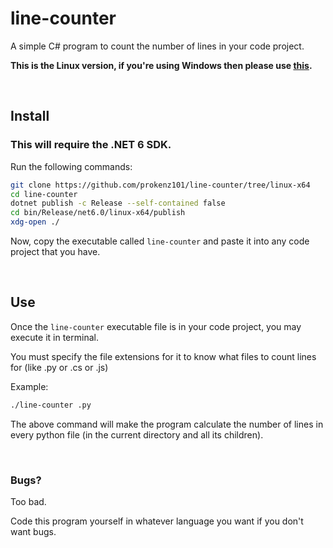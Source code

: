 # line-counter
 A simple C# program to count the number of lines in your code project.

**This is the Linux version, if you're using Windows then please use [this](https://github.com/prokenz101/line-counter).**

<br />

## Install
### **This will require the .NET 6 SDK.**

Run the following commands:

```bash
git clone https://github.com/prokenz101/line-counter/tree/linux-x64
cd line-counter
dotnet publish -c Release --self-contained false
cd bin/Release/net6.0/linux-x64/publish
xdg-open ./
```

Now, copy the executable called `line-counter` and paste it into any code project that you have.

<br />

## Use
Once the `line-counter` executable file is in your code project, you may execute it in terminal.

You must specify the file extensions for it to know what files to count lines for (like .py or .cs or .js)

Example:

```bash
./line-counter .py
```

The above command will make the program calculate the number of lines in every python file (in the current directory and all its children).

<br />

### Bugs?
Too bad.

Code this program yourself in whatever language you want if you don't want bugs.
